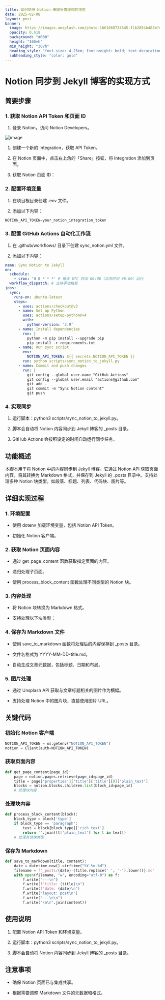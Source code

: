 ```yaml
---
title: 如何使用 Notion 来同步管理你的博客
date: 2025-02-08
layout: post
banner:
  image: https://images.unsplash.com/photo-1661060724545-f1b2854b488b?crop=entropy&cs=tinysrgb&fit=max&fm=jpg&ixid=M3w2OTIwMzJ8MHwxfHJhbmRvbXx8fHx8fHx8fDE3Mzg5Nzc3NDB8&ixlib=rb-4.0.3&q=80&w=1080
  opacity: 0.618
  background: "#000"
  height: "100vh"
  min_height: "38vh"
  heading_style: "font-size: 4.25em; font-weight: bold; text-decoration: underline"
  subheading_style: "color: gold"
---
```


# Notion 同步到 Jekyll 博客的实现方式

## 简要步骤

### 1. 获取 Notion API Token 和页面 ID

1. 登录 Notion，访问 Notion Developers。

![image](https://prod-files-secure.s3.us-west-2.amazonaws.com/a7a0cc5a-89b9-4cda-8686-1fba0ca52f40/d19c1afe-dea5-4312-9333-786b0ba83054/image.png?X-Amz-Algorithm=AWS4-HMAC-SHA256&X-Amz-Content-Sha256=UNSIGNED-PAYLOAD&X-Amz-Credential=ASIAZI2LB466VWHAGBPX%2F20250208%2Fus-west-2%2Fs3%2Faws4_request&X-Amz-Date=20250208T012219Z&X-Amz-Expires=3600&X-Amz-Security-Token=IQoJb3JpZ2luX2VjEGkaCXVzLXdlc3QtMiJGMEQCIAFttjiUfu6GH3SefIg0M8tdstiMgL5H6ACiIT50wd4rAiAYLMQqbA62iSK21unvNp4qxtkw6pnf6ANu3jjk2y7TrSqIBAiC%2F%2F%2F%2F%2F%2F%2F%2F%2F%2F8BEAAaDDYzNzQyMzE4MzgwNSIMgbT9PD4W9w5t9FEpKtwD26Gm1R2eWq9t9qP8Id9CONnpCiHh0A8la6n%2Fs5q%2F%2BnD5x6fw9cSZG0%2Fjnbf2l1iroFiR971xq48xWz9f0AmDY9wvlLwyLdYn8zeNpAoGkDY%2FDtw0v5SO%2BZGWq1G%2FwgO20Q781z6zYa%2B9%2FJxKsp9IoXajIQJ3Lb82K4G3OG0HVOH3vxQaWGd2SO90CxliWPr6PHnBt8Dt9tSa2TTZ0EgvyuroRLnKnKnd4ZNS0BjgjsdqZIIqW1YkmhYFT2Y%2BRTeBSWaafKTvEDyYh8zRIl2FKbj3AWpAFX%2FLTL8XEbCVMlThW%2FztO3iOmRM43rmCB9ilZObLv6YcPZJqwAEomd6UyCzDwYBq6tU7xhyXnR2khu8lEO2eC%2BxVGdcmnb8faQV5%2BNLVUPQbf0B%2Fp0M8fEvLTKVNVtagR1VZpga2GZaeM38btwPRbIyfj2vgddchswzFXU32lsbRTdoIiPuP349Y9iR%2F59V8VRRUTmbUKUMTakoBxsjzurXpbmIP5NSmIEO0zB4tWqw1B5B3WeTmnBLq9XR2EElA5uQXMj6TTA6%2F7WdmE%2FxFBfd7mob8LCKg1kzMUn%2BjwbhHvo%2B93qZhjWyelwnEH%2FXb79FWpJeoT3AaFWdj6xzCrhCy4DskhmAwht%2BavQY6pgHI9Ub1KImBw7x9D1bFSPjSZ0jRAxtGj%2FyJWKwBx5Zune6fELVsr%2B8RJW12g6oNDusppdRw%2FQo2xqzfPFiAIecb3uvuVPQSVfLBJb8kJrfbU%2B2vSzOVZBxR7uz%2Bl0S3%2Bujt%2FPFPHXDm5o4qzSQKccXmTWebEGNLYKP5JMq3MuzZ%2Fdp0%2BA8uw52ok9HX2BWJKS%2Fgq5um6tVuvS44q656KrF2G6Qxg5DR&X-Amz-Signature=d2146a800a2a94812f8c4e08de3e0f44d146124d5dc3dc0d775fd2cb716480e4&X-Amz-SignedHeaders=host&x-id=GetObject)

1. 创建一个新的 Integration，获取 API Token。

1. 在 Notion 页面中，点击右上角的「Share」按钮，将 Integration 添加到页面。

1. 获取 Notion 页面 ID：


### 2. 配置环境变量

1. 在项目根目录创建 .env 文件。

1. 添加以下内容：

```javascript
NOTION_API_TOKEN=your_notion_integration_token
```

### 3. 配置 GitHub Actions 自动化工作流

1. 在 .github/workflows/ 目录下创建 sync_notion.yml 文件。

1. 添加以下内容：

```yaml
name: Sync Notion to Jekyll
on:
  schedule:
    - cron: '0 0 * * *' # 每天 UTC 时间 00:00（北京时间 08:00）运行
  workflow_dispatch: # 支持手动触发
jobs:
  sync:
    runs-on: ubuntu-latest
    steps:
      - uses: actions/checkout@v3
      - name: Set up Python
        uses: actions/setup-python@v4
        with:
          python-version: '3.9'
      - name: Install dependencies
        run: |
          python -m pip install --upgrade pip
          pip install -r requirements.txt
      - name: Run sync script
        env:
          NOTION_API_TOKEN: ${{ secrets.NOTION_API_TOKEN }}
        run: python scripts/sync_notion_to_jekyll.py
      - name: Commit and push changes
        run: |
          git config --global user.name "GitHub Actions"
          git config --global user.email "actions@github.com"
          git add .
          git commit -m "Sync Notion content"
          git push
```

### 4. 实现同步

1. 运行脚本：python3 scripts/sync_notion_to_jekyll.py。

1. 脚本会自动将 Notion 内容同步到 Jekyll 博客的 _posts 目录。

1. GitHub Actions 会按照设定的时间自动运行同步任务。

## 功能概述

本脚本用于将 Notion 中的内容同步到 Jekyll 博客。它通过 Notion API 获取页面内容，将其转换为 Markdown 格式，并保存到 Jekyll 的 _posts 目录中。支持处理多种 Notion 块类型，如段落、标题、列表、代码块、图片等。

## 详细实现过程

### 1. 环境配置

- 使用 dotenv 加载环境变量，包括 Notion API Token。

- 初始化 Notion 客户端。

### 2. 获取 Notion 页面内容

- 通过 get_page_content 函数获取指定页面的内容。

- 递归处理子页面。

- 使用 process_block_content 函数处理不同类型的 Notion 块。

### 3. 内容处理

- 将 Notion 块转换为 Markdown 格式。

- 支持处理以下块类型：


### 4. 保存为 Markdown 文件

- 使用 save_to_markdown 函数将处理后的内容保存到 _posts 目录。

- 文件名格式为 YYYY-MM-DD-title.md。

- 自动生成文章元数据，包括标题、日期和布局。

### 5. 图片处理

- 通过 Unsplash API 获取与文章标题相关的图片作为横幅。

- 支持处理 Notion 中的图片块，直接使用图片 URL。

## 关键代码

### 初始化 Notion 客户端

```python
NOTION_API_TOKEN = os.getenv("NOTION_API_TOKEN")
notion = Client(auth=NOTION_API_TOKEN)
```

### 获取页面内容

```python
def get_page_content(page_id):
    page = notion.pages.retrieve(page_id=page_id)
    title = page['properties']['title']['title'][0]['plain_text']
    blocks = notion.blocks.children.list(block_id=page_id)
    # 处理块内容
```

### 处理块内容

```python
def process_block_content(block):
    block_type = block['type']
    if block_type == 'paragraph':
        text = block[block_type]['rich_text']
        return ''.join([t['plain_text'] for t in text])
    # 处理其他块类型
```

### 保存为 Markdown

```python
def save_to_markdown(title, content):
    date = datetime.now().strftime("%Y-%m-%d")
    filename = f"_posts/{date}-{title.replace(' ', '-').lower()}.md"
    with open(filename, "w", encoding="utf-8") as f:
        f.write("---\n")
        f.write(f"title: {title}\n")
        f.write(f"date: {date}\n")
        f.write("layout: post\n")
        f.write("---\n\n")
        f.write("\n\n".join(content))
```

## 使用说明

1. 配置 Notion API Token 和环境变量。

1. 运行脚本：python3 scripts/sync_notion_to_jekyll.py。

1. 脚本会自动将 Notion 内容同步到 Jekyll 博客的 _posts 目录。

## 注意事项

- 确保 Notion 页面已与集成共享。

- 根据需要调整 Markdown 文件的元数据和格式。